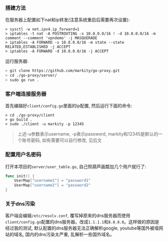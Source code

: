 ### 搭建方法

在服务器上配置如下nat和ip转发(注意系统重启后需要再次设置):

```
> sysctl -w net.ipv4.ip_forward=1
> iptables -t nat -A POSTROUTING -s 10.8.0.0/16 ! -d 10.8.0.0/16 -m comment --comment 'vpndemo' -j MASQUERADE
> iptables -A FORWARD -s 10.8.0.0/16 -m state --state RELATED,ESTABLISHED -j ACCEPT
> iptables -A FORWARD -d 10.8.0.0/16 -j ACCEPT
```

运行服务器:

```sh
> git clone https://github.com/markity/go-proxy.git
> cd ./go-proxy/server/
> sudo go run .
```

### 客户端连接服务器

首先编辑好`client/config.go`里面的ip配置, 然后运行下面的命令:

```
> cd ./go-proxy/client
> go build .
> sudo ./client -u markity -p 12345
```

> 上述-u参数表示username, -p表示password, markity和12345是默认的一个账号密码, 如有需要可以自行修改, 见后文

### 配置用户名密码

打开本项目的`server/user_table.go`, 自己照葫芦画瓢加几个用户就行了:

```go
func init() {
	UserMap["username1"] = "password1"
	UserMap["username2"] = "password2"
}
```

### 关于dns污染

客户端会编辑`/etc/resolv.conf`, 覆写掉原来的dns服务器而使用`client/config.go`配置的dns服务器。改成`1.1.1.1`和`8.8.8.8`。这样做的原因是经过我的测试, 默认配置的dns服务器无法正确解析google, youtube等国外被墙网站的域名, 国内的dns污染太严重, 乱解析一些国外域名。